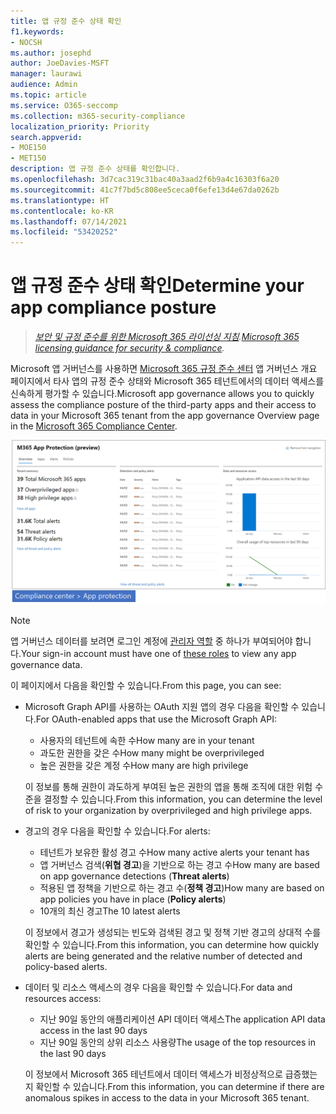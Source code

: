 ```yaml
---
title: 앱 규정 준수 상태 확인
f1.keywords:
- NOCSH
ms.author: josephd
author: JoeDavies-MSFT
manager: laurawi
audience: Admin
ms.topic: article
ms.service: O365-seccomp
ms.collection: m365-security-compliance
localization_priority: Priority
search.appverid:
- MOE150
- MET150
description: 앱 규정 준수 상태를 확인합니다.
ms.openlocfilehash: 3d7cac319c31bac40a3aad2f6b9a4c16303f6a20
ms.sourcegitcommit: 41c7f7bd5c808ee5ceca0f6efe13d4e67da0262b
ms.translationtype: HT
ms.contentlocale: ko-KR
ms.lasthandoff: 07/14/2021
ms.locfileid: "53420252"
---
```

# <a name="determine-your-app-compliance-posture"></a><span data-ttu-id="2d6b8-103">앱 규정 준수 상태 확인</span><span class="sxs-lookup"><span data-stu-id="2d6b8-103">Determine your app compliance posture</span></span>

><span data-ttu-id="2d6b8-104">*[보안 및 규정 준수를 위한 Microsoft 365 라이선싱 지침](https://aka.ms/ComplianceSD).*</span><span class="sxs-lookup"><span data-stu-id="2d6b8-104">*[Microsoft 365 licensing guidance for security & compliance](https://aka.ms/ComplianceSD).*</span></span>

<span data-ttu-id="2d6b8-105">Microsoft 앱 거버넌스를 사용하면 [Microsoft 365 규정 준수 센터](https://compliance.microsoft.com/appgovernance) 앱 거버넌스 개요 페이지에서 타사 앱의 규정 준수 상태와 Microsoft 365 테넌트에서의 데이터 액세스를 신속하게 평가할 수 있습니다.</span><span class="sxs-lookup"><span data-stu-id="2d6b8-105">Microsoft app governance allows you to quickly assess the compliance posture of the third-party apps and their access to data in your Microsoft 365 tenant from the app governance Overview page in the [Microsoft 365 Compliance Center](https://compliance.microsoft.com/appgovernance).</span></span>

![Microsoft 365 규정 준수 센터의 앱 거버넌스 개요 페이지](..\media\manage-app-protection-governance\mapg-cc-overview.png)

>[!Note]
> <span data-ttu-id="2d6b8-107">앱 거버넌스 데이터를 보려면 로그인 계정에 [관리자 역할](app-governance-get-started.md#administrator-roles) 중 하나가 부여되어야 합니다.</span><span class="sxs-lookup"><span data-stu-id="2d6b8-107">Your sign-in account must have one of [these roles](app-governance-get-started.md#administrator-roles) to view any app governance data.</span></span>
>

<span data-ttu-id="2d6b8-108">이 페이지에서 다음을 확인할 수 있습니다.</span><span class="sxs-lookup"><span data-stu-id="2d6b8-108">From this page, you can see:</span></span>

- <span data-ttu-id="2d6b8-109">Microsoft Graph API를 사용하는 OAuth 지원 앱의 경우 다음을 확인할 수 있습니다.</span><span class="sxs-lookup"><span data-stu-id="2d6b8-109">For OAuth-enabled apps that use the Microsoft Graph API:</span></span>

  - <span data-ttu-id="2d6b8-110">사용자의 테넌트에 속한 수</span><span class="sxs-lookup"><span data-stu-id="2d6b8-110">How many are in your tenant</span></span>
  - <span data-ttu-id="2d6b8-111">과도한 권한을 갖은 수</span><span class="sxs-lookup"><span data-stu-id="2d6b8-111">How many might be overprivileged</span></span>
  - <span data-ttu-id="2d6b8-112">높은 권한을 갖은 계정 수</span><span class="sxs-lookup"><span data-stu-id="2d6b8-112">How many are high privilege</span></span>

  <span data-ttu-id="2d6b8-113">이 정보를 통해 권한이 과도하게 부여된 높은 권한의 앱을 통해 조직에 대한 위험 수준을 결정할 수 있습니다.</span><span class="sxs-lookup"><span data-stu-id="2d6b8-113">From this information, you can determine the level of risk to your organization by overprivileged and high privilege apps.</span></span>

- <span data-ttu-id="2d6b8-114">경고의 경우 다음을 확인할 수 있습니다.</span><span class="sxs-lookup"><span data-stu-id="2d6b8-114">For alerts:</span></span>

  - <span data-ttu-id="2d6b8-115">테넌트가 보유한 활성 경고 수</span><span class="sxs-lookup"><span data-stu-id="2d6b8-115">How many active alerts your tenant has</span></span>
  - <span data-ttu-id="2d6b8-116">앱 거버넌스 검색(**위협 경고**)을 기반으로 하는 경고 수</span><span class="sxs-lookup"><span data-stu-id="2d6b8-116">How many are based on app governance detections (**Threat alerts**)</span></span>
  - <span data-ttu-id="2d6b8-117">적용된 앱 정책을 기반으로 하는 경고 수(**정책 경고**)</span><span class="sxs-lookup"><span data-stu-id="2d6b8-117">How many are based on app policies you have in place (**Policy alerts**)</span></span>
  - <span data-ttu-id="2d6b8-118">10개의 최신 경고</span><span class="sxs-lookup"><span data-stu-id="2d6b8-118">The 10 latest alerts</span></span>

  <span data-ttu-id="2d6b8-119">이 정보에서 경고가 생성되는 빈도와 검색된 경고 및 정책 기반 경고의 상대적 수를 확인할 수 있습니다.</span><span class="sxs-lookup"><span data-stu-id="2d6b8-119">From this information, you can determine how quickly alerts are being generated and the relative number of detected and policy-based alerts.</span></span>

- <span data-ttu-id="2d6b8-120">데이터 및 리소스 액세스의 경우 다음을 확인할 수 있습니다.</span><span class="sxs-lookup"><span data-stu-id="2d6b8-120">For data and resources access:</span></span>

  - <span data-ttu-id="2d6b8-121">지난 90일 동안의 애플리케이션 API 데이터 액세스</span><span class="sxs-lookup"><span data-stu-id="2d6b8-121">The application API data access in the last 90 days</span></span>
  - <span data-ttu-id="2d6b8-122">지난 90일 동안의 상위 리소스 사용량</span><span class="sxs-lookup"><span data-stu-id="2d6b8-122">The usage of the top resources in the last 90 days</span></span>

  <span data-ttu-id="2d6b8-123">이 정보에서 Microsoft 365 테넌트에서 데이터 액세스가 비정상적으로 급증했는지 확인할 수 있습니다.</span><span class="sxs-lookup"><span data-stu-id="2d6b8-123">From this information, you can determine if there are anomalous spikes in access to the data in your Microsoft 365 tenant.</span></span>
